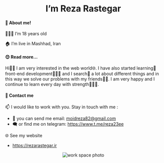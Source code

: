<h1 align="center">I’m Reza Rastegar</h1>

#### 👀 About me!
<p align="left">
  👨🏻‍💼 I’m 18 years old
</p>
<p align="left">
  🏠 I’m live in Mashhad, Iran
</p>

#### 😊 Read more...
<p align="left">
  Hi👋🏻 I am very interested in the web world🌐. I have also started learning📝front-end development👨🏻‍💻 and I search🔎 a lot about different things and in this way we solve our problems with my friends💪🏻. I am very happy and I continue to learn every day with strength👊🏻🔥.
</p>

#### 💬 Contact me
<p align="left">
  📫 I would like to work with you. Stay in touch with me :
</p> 

- 📩 you can send me email:
moidreza82@gmail.com
- 🗨️ or find me on telegram:
https://www.t.me/reza23ee

<p align="left">
  🌐 See my website
  
  - https://rezarastegar.ir
</p> 
<p align="center">
  <img src="https://user-images.githubusercontent.com/85369490/153697595-5659f00e-58c4-4dff-8f38-7eab1311178f.png" alt="work space photo">  
</p>


<!-- <p align="center">
  <img src="https://user-images.githubusercontent.com/85369490/153697184-85c3783a-1864-4c3b-8e11-26fb48249c27.png" alt="work space photo">  
</p> -->
<!-- ![Social Media Vector](https://raw.githubusercontent.com/rezarastegar2003/profile-cart5/main/social-media.png) -->
<!-- ![desctop-vector](https://user-images.githubusercontent.com/85369490/153697595-5659f00e-58c4-4dff-8f38-7eab1311178f.png) -->
<!-- ![work-space](https://user-images.githubusercontent.com/85369490/154021056-df5c55fc-e0fe-487b-9ccb-ce0d2d5e8bb4.png) -->
<!-- <p align="left">
  👨🏻‍💻 I’m interested in web developing
</p>
<p align="left">
  🌱 I'm learning front end web development
</p> -->
